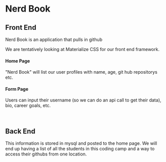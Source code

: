 # Nerd Book
## Front End

Nerd Book is an application that pulls in github

We are tentatively looking at Materialize CSS for our front end framework.  

#### Home Page
"Nerd Book" will list our user profiles with name, age, git hub repositorys etc.


#### Form Page
Users can input their username (so we can do an api call to get their data), bio, career goals, etc.


<br>


## Back End

This information is stored in mysql and posted to the home page.
We will end up having a list of all the students in this coding camp and a way to access their githubs from one location. 

